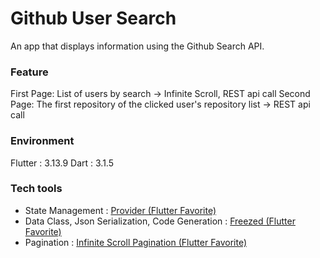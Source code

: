 # Github User Search
An app that displays information using the Github Search API.

### Feature
First Page: List of users by search -> Infinite Scroll, REST api call
Second Page: The first repository of the clicked user's repository list -> REST api call

### Environment
Flutter : 3.13.9
Dart : 3.1.5

### Tech tools
- State Management : [Provider (Flutter Favorite)](https://pub.dev/packages/provider)
- Data Class, Json Serialization, Code Generation : [Freezed (Flutter Favorite)](https://pub.dev/packages/freezed#fromjson---classes-with-multiple-constructors)
- Pagination : [Infinite Scroll Pagination (Flutter Favorite)](https://pub.dev/packages/infinite_scroll_pagination)